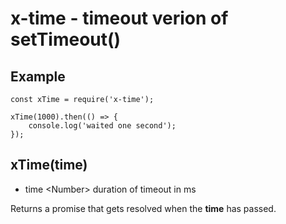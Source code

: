 # x-time - timeout verion of setTimeout()

## Example


```
const xTime = require('x-time');

xTime(1000).then(() => {
    console.log('waited one second');
});
```

## xTime(time)

- time \<Number\> duration of timeout in ms

Returns a promise that gets resolved when the __time__ has passed.

